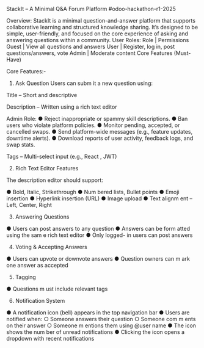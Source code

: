 StackIt – A Minimal Q&A Forum Platform
#odoo-hackathon-r1-2025

Overview:
StackIt is a minimal question-and-answer platform that supports collaborative learning and structured knowledge sharing. It’s designed to be simple, user-friendly, and focused on the core experience of asking and answering questions within a community.
User Roles:
Role      |       Permissions
Guest     |       View all questions and answers
User      |       Register, log in, post questions/answers, vote
Admin     |      Moderate content
Core Features (Must-Have)

Core Features:-
1. Ask Question
Users can subm it a new question using:

Title – Short and descriptive

Description – Written using a rich text editor

Admin Role:
● Reject inappropriate or spammy skill descriptions.
● Ban users who violate platform policies.
● Monitor pending, accepted, or cancelled swaps.
● Send platform-wide messages (e.g., feature updates, downtime alerts).
● Download reports of user activity, feedback logs, and swap stats.

Tags – Multi-select input (e.g., React , JWT)

2. Rich Text Editor Features

The description editor should support:

● Bold, Italic, Strikethrough
● Num bered lists, Bullet points
● Emoji insertion
● Hyperlink insertion (URL)
● Image upload
● Text alignm ent – Left, Center, Right

3. Answering Questions

● Users can post answers to any question
● Answers can be form atted using the sam e rich text editor
● Only logged- in users can post answers

4. Voting & Accepting Answers

● Users can upvote or downvote answers
● Question owners can m ark one answer as accepted

5. Tagging

● Questions m ust include relevant tags

6. Notification System

● A notification icon (bell) appears in the top navigation bar
● Users are notified when:
  ○ Someone answers their question
  ○ Someone com m ents on their answer
  ○ Someone m entions them using @user name
● The icon shows the num ber of unread notifications
● Clicking the icon opens a dropdown with recent notifications
